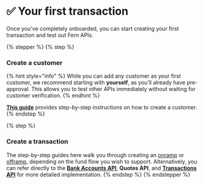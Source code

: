 # ✅ Your first transaction

Once you've completely onboarded, you can start creating your first transaction and test out Fern APIs.&#x20;

{% stepper %}
{% step %}
### Create a customer

{% hint style="info" %}
While you can add any customer as your first customer, we recommend starting with **yourself**, as you’ll already have pre-approval. This allows you to test other APIs immediately without waiting for customer verification.&#x20;
{% endhint %}

[**This guide**](../guides/create-a-customer/) provides step-by-step instructions on how to create a customer.
{% endstep %}

{% step %}
### Create a transaction&#x20;

The step-by-step guides here walk you through creating an [onramp](../guides/first-party-onramps.md) or [offramp](../guides/first-party-offramps.md), depending on the fund flow you wish to support. Alternatively, you can refer directly to the [**Bank Accounts API**](bank-accounts.md), **Quotes API**, and [**Transactions API**](../api-reference/transactions/) for more detailed implementation.
{% endstep %}
{% endstepper %}
